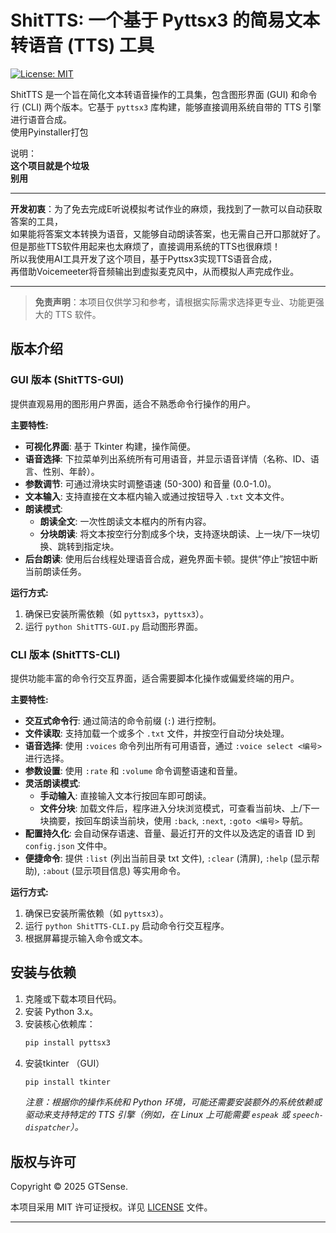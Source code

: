# ShitTTS: 一个基于 Pyttsx3 的简易文本转语音 (TTS) 工具

[![License: MIT](https://img.shields.io/badge/License-MIT-yellow.svg)](https://github.com/SCeLees/ShitTTS/blob/main/LICENSE)

ShitTTS 是一个旨在简化文本转语音操作的工具集，包含图形界面 (GUI) 和命令行 (CLI) 两个版本。它基于 `pyttsx3` 库构建，能够直接调用系统自带的 TTS 引擎进行语音合成。  
使用Pyinstaller打包  

说明：  
**这个项目就是个垃圾**  
**别用**

---

**开发初衷**：为了免去完成E听说模拟考试作业的麻烦，我找到了一款可以自动获取答案的工具，  
如果能将答案文本转换为语音，又能够自动朗读答案，也无需自己开口那就好了。  
但是那些TTS软件用起来也太麻烦了，直接调用系统的TTS也很麻烦！  
所以我使用AI工具开发了这个项目，基于Pyttsx3实现TTS语音合成，  
再借助Voicemeeter将音频输出到虚拟麦克风中，从而模拟人声完成作业。

---

> **免责声明**：本项目仅供学习和参考，请根据实际需求选择更专业、功能更强大的 TTS 软件。

## 版本介绍

### GUI 版本 (ShitTTS-GUI)

提供直观易用的图形用户界面，适合不熟悉命令行操作的用户。

**主要特性:**

*   **可视化界面**: 基于 Tkinter 构建，操作简便。
*   **语音选择**: 下拉菜单列出系统所有可用语音，并显示语音详情（名称、ID、语言、性别、年龄）。
*   **参数调节**: 可通过滑块实时调整语速 (50-300) 和音量 (0.0-1.0)。
*   **文本输入**: 支持直接在文本框内输入或通过按钮导入 `.txt` 文本文件。
*   **朗读模式**:
    *   **朗读全文**: 一次性朗读文本框内的所有内容。
    *   **分块朗读**: 将文本按空行分割成多个块，支持逐块朗读、上一块/下一块切换、跳转到指定块。
*   **后台朗读**: 使用后台线程处理语音合成，避免界面卡顿。提供“停止”按钮中断当前朗读任务。

**运行方式:**

1.  确保已安装所需依赖（如 `pyttsx3`，`pyttsx3`）。
2.  运行 `python ShitTTS-GUI.py` 启动图形界面。

### CLI 版本 (ShitTTS-CLI)

提供功能丰富的命令行交互界面，适合需要脚本化操作或偏爱终端的用户。

**主要特性:**

*   **交互式命令行**: 通过简洁的命令前缀 (`:`) 进行控制。
*   **文件读取**: 支持加载一个或多个 `.txt` 文件，并按空行自动分块处理。
*   **语音选择**: 使用 `:voices` 命令列出所有可用语音，通过 `:voice select <编号>` 进行选择。
*   **参数设置**: 使用 `:rate` 和 `:volume` 命令调整语速和音量。
*   **灵活朗读模式**:
    *   **手动输入**: 直接输入文本行按回车即可朗读。
    *   **文件分块**: 加载文件后，程序进入分块浏览模式，可查看当前块、上/下一块摘要，按回车朗读当前块，使用 `:back`, `:next`, `:goto <编号>` 导航。
*   **配置持久化**: 会自动保存语速、音量、最近打开的文件以及选定的语音 ID 到 `config.json` 文件中。
*   **便捷命令**: 提供 `:list` (列出当前目录 txt 文件), `:clear` (清屏), `:help` (显示帮助), `:about` (显示项目信息) 等实用命令。

**运行方式:**

1.  确保已安装所需依赖（如 `pyttsx3`）。
2.  运行 `python ShitTTS-CLI.py` 启动命令行交互程序。
3.  根据屏幕提示输入命令或文本。

## 安装与依赖

1.  克隆或下载本项目代码。
2.  安装 Python 3.x。
3.  安装核心依赖库：
    ```bash
    pip install pyttsx3
    ```
4. 安装tkinter （GUI）
   ```bash
   pip install tkinter
   ```
    *注意：根据你的操作系统和 Python 环境，可能还需要安装额外的系统依赖或驱动来支持特定的 TTS 引擎（例如，在 Linux 上可能需要 `espeak` 或 `speech-dispatcher`）。*

## 版权与许可

Copyright © 2025 GTSense.

本项目采用 MIT 许可证授权。详见 [LICENSE](https://github.com/SCeLees/ShitTTS/blob/main/LICENSE) 文件。

---
